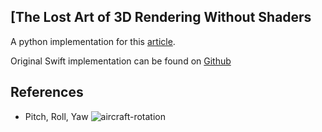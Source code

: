 ## [The Lost Art of 3D Rendering Without Shaders

A python implementation for this [article](http://machinethink.net/blog/3d-rendering-without-shaders/).

Original Swift implementation can be found on [Github](https://github.com/hollance/Swift-3D-Demo)

## References

- Pitch, Roll, Yaw
![aircraft-rotation](https://www.grc.nasa.gov/www/k-12/airplane/Images/rotations.gif)
